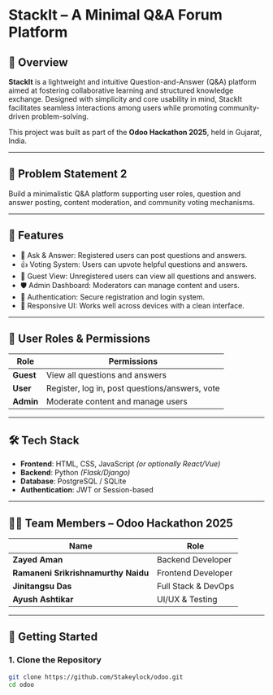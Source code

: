 # StackIt – A Minimal Q&A Forum Platform

## 🧠 Overview

**StackIt** is a lightweight and intuitive Question-and-Answer (Q&A) platform aimed at fostering collaborative learning and structured knowledge exchange. Designed with simplicity and core usability in mind, StackIt facilitates seamless interactions among users while promoting community-driven problem-solving.

This project was built as part of the **Odoo Hackathon 2025**, held in Gujarat, India.

---

## 📌 Problem Statement 2

Build a minimalistic Q&A platform supporting user roles, question and answer posting, content moderation, and community voting mechanisms.

---

## 🚀 Features

- 📝 Ask & Answer: Registered users can post questions and answers.
- 👍 Voting System: Users can upvote helpful questions and answers.
- 👀 Guest View: Unregistered users can view all questions and answers.
- 🛡️ Admin Dashboard: Moderators can manage content and users.
- 🔐 Authentication: Secure registration and login system.
- 📱 Responsive UI: Works well across devices with a clean interface.

---

## 👥 User Roles & Permissions

| Role  | Permissions |
|-------|-------------|
| **Guest** | View all questions and answers |
| **User**  | Register, log in, post questions/answers, vote |
| **Admin** | Moderate content and manage users |

---

## 🛠 Tech Stack

- **Frontend**: HTML, CSS, JavaScript *(or optionally React/Vue)*
- **Backend**: Python *(Flask/Django)*
- **Database**: PostgreSQL / SQLite
- **Authentication**: JWT or Session-based

---

## 👨‍💻 Team Members – Odoo Hackathon 2025

| Name                               | Role               |
|------------------------------------|--------------------|
| **Zayed Aman**                     | Backend Developer  |
| **Ramaneni Srikrishnamurthy Naidu**| Frontend Developer |
| **Jinitangsu Das**                 | Full Stack & DevOps|
| **Ayush Ashtikar**                 | UI/UX & Testing    |

---

## 🏁 Getting Started

### 1. Clone the Repository
```bash
git clone https://github.com/Stakeylock/odoo.git
cd odoo
